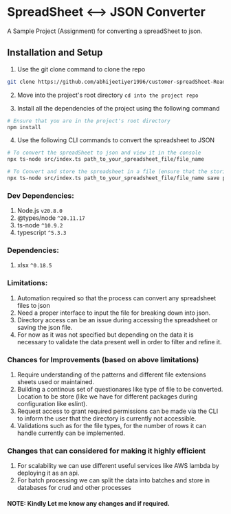 # SpreadSheet <--> JSON Converter

A Sample Project (Assignment) for converting a spreadSheet to json.

## Installation and Setup

1. Use the git clone command to clone the repo  

``` bash
git clone https://github.com/abhijeetiyer1996/customer-spreadSheet-Reader.git
```

2. Move into the project's root directory  ```cd into the project repo```

3. Install all the dependencies of the project using the following command

```bash
# Ensure that you are in the project's root directory
npm install
```

4. Use the following CLI commands to convert the spreadsheet to JSON

``` bash
# To convert the spreadSheet to json and view it in the console
npx ts-node src/index.ts path_to_your_spreadsheet_file/file_name

# To Convert and store the spreadsheet in a file (ensure that the storing directory exists)
npx ts-node src/index.ts path_to_your_spreadsheet_file/file_name save path_to_store_the_file/ 
```

### Dev Dependencies:
1. Node.js ```v20.8.0```
2. @types/node ```^20.11.17```
2. ts-node ```^10.9.2```
4. typescript ```^5.3.3```

### Dependencies:
1. xlsx ```^0.18.5```

### Limitations:
1. Automation required so that the process can convert any spreadsheet files to json
2. Need a proper interface to input the file for breaking down into json.
3. Directory access can be an issue during accessing the spreadsheet or saving the json file.
4. For now as it was not specified but depending on the data it is necessary to validate the data present well in order to filter and refine it.

### Chances for Improvements (based on above limitations)
1. Require understanding of the patterns and different file extensions sheets used or maintained.
2. Building a continous set of questionares like type of file to be converted. Location to be store (like we have for different packages during configuration like eslint).
3. Request access to grant required permissions can be made via the CLI to inform the user that the directory is currently not accessible.
4. Validations such as for the file types, for the number of rows it can handle currently can be implemented.

### Changes that can considered for making it highly efficient
1. For scalability we can use different useful services like AWS lambda by deploying it as an api.
2. For batch processing we can split the data into batches and store in databases for crud and other processes


#### NOTE: Kindly Let me know any changes and if required.

